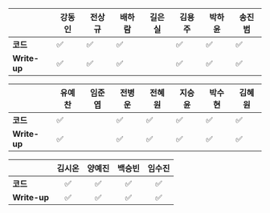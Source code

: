|              | 강동인 |        전상규      | 배하람 | 길은실 | 김용주 | 박하윤 | 송진범 |
| ------------ | ------ | ----------------- | ------ | ------ | ------- | ------ | ------ |
| **코드**     |:white_check_mark:|:white_check_mark:| :white_check_mark: |        | :white_check_mark: |  :white_check_mark:      | :white_check_mark:       |
| **Write-up** |:white_check_mark:|:white_check_mark:| :white_check_mark: |        | :white_check_mark: |  :white_check_mark:      |  :white_check_mark:      |

|              | 유예찬 | 임준엽 | 전병운 | 전혜원 | 지승윤 | 박수현 | 김혜원 |
| ------------ | ------ | ------ | ------ | ------ | ------ | ------ | ------ |
| **코드**     | :white_check_mark: |  | :white_check_mark: |:white_check_mark:|:white_check_mark:|:white_check_mark:|:white_check_mark:|
| **Write-up** | :white_check_mark: |  | :white_check_mark: |:white_check_mark:|:white_check_mark:|:white_check_mark:|:white_check_mark:|  

|              | 김시온 | 양예진 | 백승빈 | 임수진 |
| ------------ | :----: | :----: | :----: | :----------: |
| **코드**     |:white_check_mark: |:white_check_mark:|:white_check_mark:| :white_check_mark: |
| **Write-up** |:white_check_mark: |:white_check_mark:|:white_check_mark:| :white_check_mark: |

